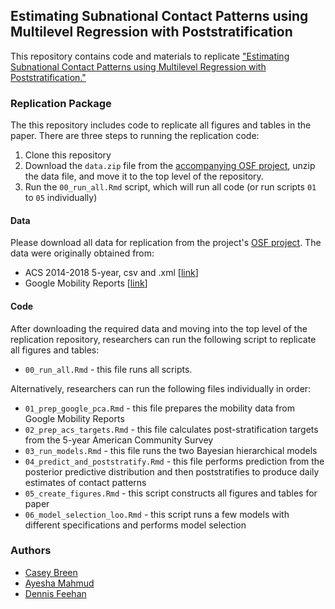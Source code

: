 ## Estimating Subnational Contact Patterns using Multilevel Regression with Poststratification

This repository contains code and materials to replicate ["Estimating Subnational Contact Patterns using Multilevel Regression with Poststratification."](https://journals.plos.org/ploscompbiol/article?id=10.1371/journal.pcbi.1010742)

### Replication Package

The this repository includes code to replicate all figures and tables in the paper. There are three steps to running the replication code: 

1. Clone this repository
2. Download the `data.zip` file from the [accompanying OSF project](https://osf.io/aecwn/), unzip the data file, and move it to the top level of the repository. 
3. Run the `00_run_all.Rmd` script, which will run all code (or run scripts `01` to `05` individually)


#### Data 

Please download all data for replication from the project's [OSF project](https://osf.io/aecwn/). The data were originally obtained from: 

- ACS 2014-2018 5-year, csv and .xml [[link](https://usa.ipums.org/usa/)]
- Google Mobility Reports [[link](https://www.google.com/covid19/mobility/)]

#### Code 

After downloading the required data and moving into the top level of the replication repository, researchers can run the following script to replicate all figures and tables: 

- `00_run_all.Rmd` - this file runs all scripts. 

Alternatively, researchers can run the following files individually in order: 

- `01_prep_google_pca.Rmd` - this file prepares the mobility data from Google Mobility Reports
- `02_prep_acs_targets.Rmd` - this file calculates post-stratification targets from the 5-year American Community Survey 
- `03_run_models.Rmd` - this file runs the two Bayesian hierarchical models 
- `04_predict_and_poststratify.Rmd` - this file performs prediction from the posterior predictive distribution and then poststratifies to produce daily estimates of contact patterns 
- `05_create_figures.Rmd` - this script constructs all figures and tables for paper 
- `06_model_selection_loo.Rmd` - this script runs a few models with different specifications and performs model selection  

### Authors

- [Casey Breen](caseybreen.com)
- [Ayesha Mahmud](https://ayeshamahmud.github.io/)
- [Dennis Feehan](https://dennisfeehan.org/)

